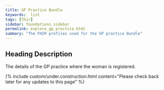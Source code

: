 ```yaml
---
title: GP Practice Bundle
keywords:  list
tags: [fhir]
sidebar: foundations_sidebar
permalink: explore_gp_practice.html
summary: "The FHIR profiles used for the GP practice Bundle"
---
```


## Heading Description ##
The details of the GP practice where the woman is registered.

{% include custom/under.construction.html content="Please check back later for any updates to this page" %}

